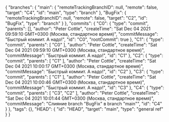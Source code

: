 {
  "branches": {
    "main": {
      "remoteTrackingBranchID": null,
      "remote": false,
      "target": "C4",
      "id": "main",
      "type": "branch"
    },
    "BugFix": {
      "remoteTrackingBranchID": null,
      "remote": false,
      "target": "C2",
      "id": "BugFix",
      "type": "branch"
    }
  },
  "commits": {
    "C0": {
      "type": "commit",
      "parents": [],
      "author": "Peter Cottle",
      "createTime": "Sat Dec 04 2021 09:59:10 GMT+0300 (Москва, стандартное время)",
      "commitMessage": "Быстрый коммит. А надо!",
      "id": "C0",
      "rootCommit": true
    },
    "C1": {
      "type": "commit",
      "parents": [
        "C0"
      ],
      "author": "Peter Cottle",
      "createTime": "Sat Dec 04 2021 09:59:10 GMT+0300 (Москва, стандартное время)",
      "commitMessage": "Быстрый коммит. А надо!",
      "id": "C1"
    },
    "C2": {
      "type": "commit",
      "parents": [
        "C1"
      ],
      "author": "Peter Cottle",
      "createTime": "Sat Dec 04 2021 10:00:17 GMT+0300 (Москва, стандартное время)",
      "commitMessage": "Быстрый коммит. А надо!",
      "id": "C2"
    },
    "C3": {
      "type": "commit",
      "parents": [
        "C1"
      ],
      "author": "Peter Cottle",
      "createTime": "Sat Dec 04 2021 10:00:46 GMT+0300 (Москва, стандартное время)",
      "commitMessage": "Быстрый коммит. А надо!",
      "id": "C3"
    },
    "C4": {
      "type": "commit",
      "parents": [
        "C3",
        "C2"
      ],
      "author": "Peter Cottle",
      "createTime": "Sat Dec 04 2021 10:01:44 GMT+0300 (Москва, стандартное время)",
      "commitMessage": "Слияние branch \"BugFix\" в branch \"main\"",
      "id": "C4"
    }
  },
  "tags": {},
  "HEAD": {
    "id": "HEAD",
    "target": "main",
    "type": "general ref"
  }
}
